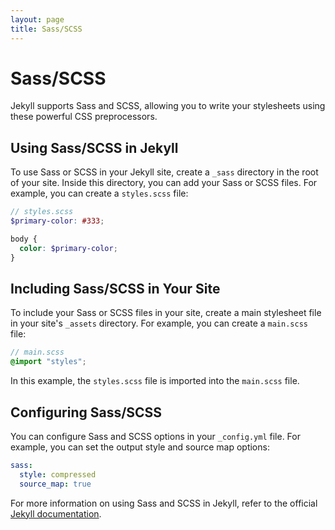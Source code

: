 ```yaml
---
layout: page
title: Sass/SCSS
---
```


# Sass/SCSS

Jekyll supports Sass and SCSS, allowing you to write your stylesheets using these powerful CSS preprocessors.

## Using Sass/SCSS in Jekyll

To use Sass or SCSS in your Jekyll site, create a `_sass` directory in the root of your site. Inside this directory, you can add your Sass or SCSS files. For example, you can create a `styles.scss` file:

```scss
// styles.scss
$primary-color: #333;

body {
  color: $primary-color;
}
```

## Including Sass/SCSS in Your Site

To include your Sass or SCSS files in your site, create a main stylesheet file in your site's `_assets` directory. For example, you can create a `main.scss` file:

```scss
// main.scss
@import "styles";
```

In this example, the `styles.scss` file is imported into the `main.scss` file.

## Configuring Sass/SCSS

You can configure Sass and SCSS options in your `_config.yml` file. For example, you can set the output style and source map options:

```yaml
sass:
  style: compressed
  source_map: true
```

For more information on using Sass and SCSS in Jekyll, refer to the official [Jekyll documentation](https://jekyllrb.com/docs/assets/).
